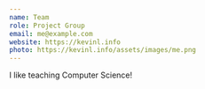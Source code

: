 ```yaml
---
name: Team
role: Project Group
email: me@example.com
website: https://kevinl.info
photo: https://kevinl.info/assets/images/me.png
---
```


I like teaching Computer Science!
